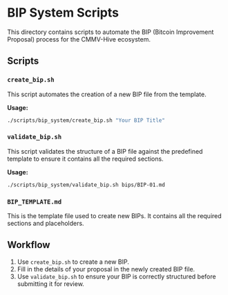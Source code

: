 # BIP System Scripts

This directory contains scripts to automate the BIP (Bitcoin Improvement Proposal) process for the CMMV-Hive ecosystem.

## Scripts

### `create_bip.sh`
This script automates the creation of a new BIP file from the template.

**Usage:**
```bash
./scripts/bip_system/create_bip.sh "Your BIP Title"
```

### `validate_bip.sh`
This script validates the structure of a BIP file against the predefined template to ensure it contains all the required sections.

**Usage:**
```bash
./scripts/bip_system/validate_bip.sh bips/BIP-01.md
```

### `BIP_TEMPLATE.md`
This is the template file used to create new BIPs. It contains all the required sections and placeholders.

## Workflow
1. Use `create_bip.sh` to create a new BIP.
2. Fill in the details of your proposal in the newly created BIP file.
3. Use `validate_bip.sh` to ensure your BIP is correctly structured before submitting it for review.
